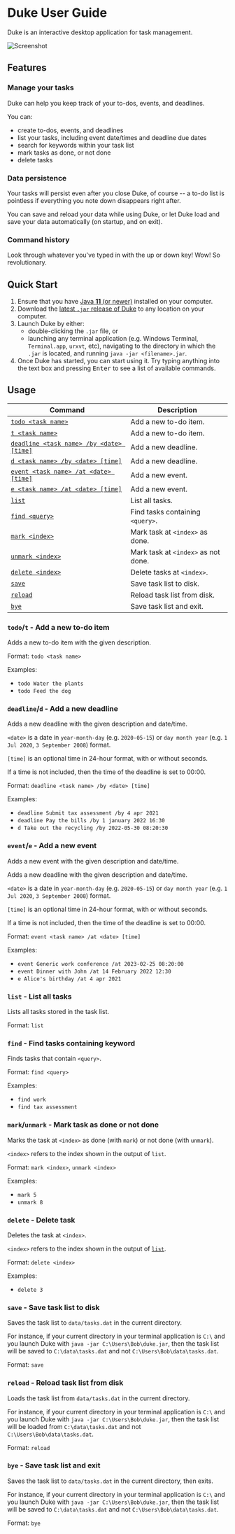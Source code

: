 # Duke User Guide

Duke is an interactive desktop application for task management.

![Screenshot](Ui.png)

## Features 

### Manage your tasks

Duke can help you keep track of your to-dos, events, and deadlines.

You can:
- create to-dos, events, and deadlines
- list your tasks, including event date/times and deadline due dates
- search for keywords within your task list
- mark tasks as done, or not done
- delete tasks

### Data persistence

Your tasks will persist even after you close Duke, of course -- a to-do list
is pointless if everything you note down disappears right after.

You can save and reload your data while using Duke, or let Duke load and save
your data automatically (on startup, and on exit).

### Command history

Look through whatever you've typed in with the up or down key! Wow! So revolutionary.

## Quick Start

1. Ensure that you have [Java **11** (or newer)](https://adoptium.net/) installed on your computer.
2. Download the [latest `.jar` release of Duke](https://github.com/zhongfu/ip/releases) to any
   location on your computer.
3. Launch Duke by either:
   - double-clicking the `.jar` file, or
   - launching any terminal application (e.g. Windows Terminal, `Terminal.app`, `urxvt`, etc),
     navigating to the directory in which the `.jar` is located, and running `java -jar <filename>.jar`.
4. Once Duke has started, you can start using it. Try typing anything into the text box and pressing
   <kbd>Enter</kbd> to see a list of available commands.

## Usage

| Command                                                                       | Description                           |
|-------------------------------------------------------------------------------|---------------------------------------|
| [`todo <task name>`](#todot---add-a-new-to-do-item)                           | Add a new to-do item.                 |
| [`t <task name>`](#todot---add-a-new-to-do-item)                              | Add a new to-do item.                 |
| [`deadline <task name> /by <date> [time]`](#deadlined---add-a-new-deadline)   | Add a new deadline.                   |
| [`d <task name> /by <date> [time]`](#deadlined---add-a-new-deadline)          | Add a new deadline.                   |
| [`event <task name> /at <date> [time]`](#evente---add-a-new-event)            | Add a new event.                      |
| [`e <task name> /at <date> [time]`](#evente---add-a-new-event)                | Add a new event.                      |
| [`list`](#list---list-all-tasks)                                              | List all tasks.                       |
| [`find <query>`](#find---find-tasks-containing-keyword)                       | Find tasks containing `<query>`.      |
| [`mark <index>`](#markunmark---mark-task-as-done-or-not-done)                 | Mark task at `<index>` as done.       |
| [`unmark <index>`](#markunmark---mark-task-as-done-or-not-done)               | Mark task at `<index>` as not done.   |
| [`delete <index>`](#delete---delete-task)                                     | Delete tasks at `<index>`.            |
| [`save`](#save---save-task-list-to-disk)                                      | Save task list to disk.               |
| [`reload`](#reload---reload-task-list-from-disk)                              | Reload task list from disk.           |
| [`bye`](#bye---save-task-list-and-exit)                                       | Save task list and exit.              |

### `todo`/`t` - Add a new to-do item

Adds a new to-do item with the given description.

Format: `todo <task name>`

Examples:
- `todo Water the plants`
- `todo Feed the dog`

### `deadline`/`d` - Add a new deadline

Adds a new deadline with the given description and date/time.

`<date>` is a date in `year-month-day` (e.g. `2020-05-15`) or `day month year` (e.g. `1 Jul 2020`, `3 September 2008`)
format.

`[time]` is an optional time in 24-hour format, with or without seconds.

If a time is not included, then the time of the deadline is set to 00:00.

Format: `deadline <task name> /by <date> [time]`

Examples:
- `deadline Submit tax assessment /by 4 apr 2021`
- `deadline Pay the bills /by 1 january 2022 16:30`
- `d Take out the recycling /by 2022-05-30 08:20:30`

### `event`/`e` - Add a new event

Adds a new event with the given description and date/time.

Adds a new deadline with the given description and date/time.

`<date>` is a date in `year-month-day` (e.g. `2020-05-15`) or `day month year` (e.g. `1 Jul 2020`, `3 September 2008`)
format.

`[time]` is an optional time in 24-hour format, with or without seconds.

If a time is not included, then the time of the deadline is set to 00:00.

Format: `event <task name> /at <date> [time]`

Examples:
- `event Generic work conference /at 2023-02-25 08:20:00`
- `event Dinner with John /at 14 February 2022 12:30`
- `e Alice's birthday /at 4 apr 2021`

### `list` - List all tasks

Lists all tasks stored in the task list.

Format: `list`

### `find` - Find tasks containing keyword

Finds tasks that contain `<query>`.

Format: `find <query>`

Examples:
- `find work`
- `find tax assessment`

### `mark`/`unmark` - Mark task as done or not done

Marks the task at `<index>` as done (with `mark`) or not done (with `unmark`).

`<index>` refers to the index shown in the output of `list`.

Format: `mark <index>`, `unmark <index>`

Examples:
- `mark 5`
- `unmark 8`

### `delete` - Delete task

Deletes the task at `<index>`.

`<index>` refers to the index shown in the output of [`list`](#list---list-all-tasks).

Format: `delete <index>`

Examples:
- `delete 3`

### `save` - Save task list to disk

Saves the task list to `data/tasks.dat` in the current directory.

For instance, if your current directory in your terminal application is `C:\` and you launch Duke
with `java -jar C:\Users\Bob\duke.jar`, then the task list will be saved to `C:\data\tasks.dat` and
not `C:\Users\Bob\data\tasks.dat`.

Format: `save`

### `reload` - Reload task list from disk

Loads the task list from `data/tasks.dat` in the current directory.

For instance, if your current directory in your terminal application is `C:\` and you launch Duke
with `java -jar C:\Users\Bob\duke.jar`, then the task list will be loaded from `C:\data\tasks.dat`
and not `C:\Users\Bob\data\tasks.dat`.

Format: `reload`

### `bye` - Save task list and exit

Saves the task list to `data/tasks.dat` in the current directory, then exits.

For instance, if your current directory in your terminal application is `C:\` and you launch Duke
with `java -jar C:\Users\Bob\duke.jar`, then the task list will be saved to `C:\data\tasks.dat` and
not `C:\Users\Bob\data\tasks.dat`.

Format: `bye`
